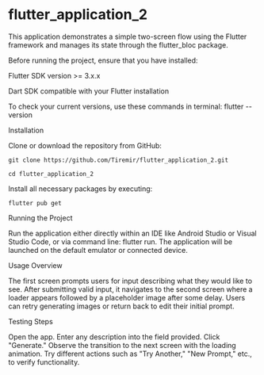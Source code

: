 # flutter_application_2

This application demonstrates a simple two-screen flow using the Flutter framework and manages its state through the flutter_bloc package.

Before running the project, ensure that you have installed:

Flutter SDK version >= 3.x.x

Dart SDK compatible with your Flutter installation

To check your current versions, use these commands in terminal: flutter --version

Installation

Clone or download the repository from GitHub:

    git clone https://github.com/Tiremir/flutter_application_2.git

    cd flutter_application_2

Install all necessary packages by executing:

    flutter pub get

Running the Project

Run the application either directly within an IDE like Android Studio or Visual Studio Code, or via command line: flutter run.
The application will be launched on the default emulator or connected device.

Usage Overview

The first screen prompts users for input describing what they would like to see.
After submitting valid input, it navigates to the second screen where a loader appears followed by a placeholder image after some delay.
Users can retry generating images or return back to edit their initial prompt.

Testing Steps

Open the app.
Enter any description into the field provided.
Click "Generate."
Observe the transition to the next screen with the loading animation.
Try different actions such as "Try Another," "New Prompt," etc., to verify functionality.
